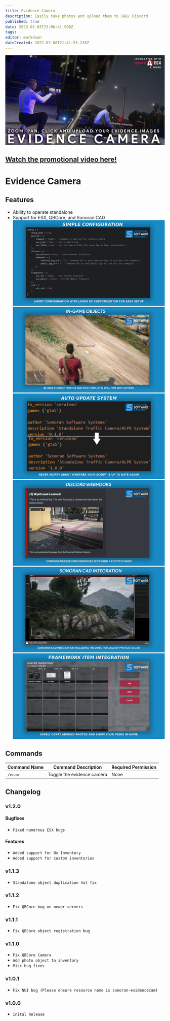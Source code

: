 ```yaml
---
title: Evidence Camera
description: Easily take photos and upload them to CAD/ Discord 
published: true
date: 2023-01-03T23:06:41.900Z
tags: 
editor: markdown
dateCreated: 2022-07-06T21:41:55.238Z
---
```


![sono_evidence_tebex_photo.png](/sono_evidence_tebex_photo.png)
## [Watch the promotional video here!](https://www.youtube.com/watch?v=jxTvYyDmJAE)
# Evidence Camera

## Features
- Ability to operate standalone
- Support for ESX, QBCore, and Sonoran CAD
![simple_e_config.png](/evidence-camera/simple_e_config.png)
![ingame_objects.png](/evidence-camera/ingame_objects.png)![auto_update.png](/evidence-camera/auto_update.png)![discord_webhooks.png](/evidence-camera/discord_webhooks.png)![cad_integration.png](/evidence-camera/cad_integration.png)![framework_item.png](/framework_item.png)
## Commands
| Command Name          | Command Description                                                                                                                         | Required Permission    |
|-----------------------|---------------------------------------------------------------------------------------------------------------------------------------------|------------------------|
| `/ecam` | Toggle the evidence camera | None |

## Changelog
### v1.2.0
#### Bugfixes 
- `Fixed numerous ESX bugs`

#### Features 
- `Added support for Ox Inventory`
- `Added support for custom inventories`

### v1.1.3
- `Standalone object duplication hot fix`

### v1.1.2 
- `Fix QBCore bug on newer servers`

### v1.1.1
- `Fix QBCore object registration bug`

### v1.1.0
- `Fix QBCore Camera`
- `Add photo object to inventory`
- `Misc bug fixes`

### v1.0.1
- `Fix NUI bug (Please ensure resource name is sonoran-evidencecam)`

### v1.0.0

- `Inital Release`